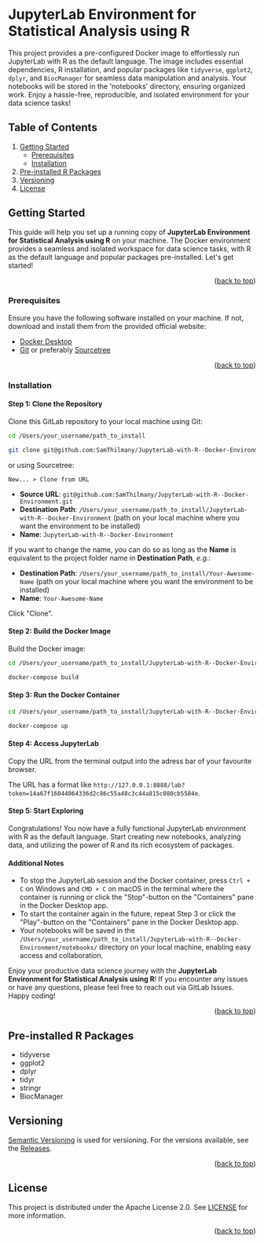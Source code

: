 <a name="readme-top"></a>

# JupyterLab Environment for Statistical Analysis using R

This project provides a pre-configured Docker image to effortlessly run JupyterLab with R as the default language. The image includes essential dependencies, R installation, and popular packages like `tidyverse`, `ggplot2`, `dplyr`, and `BiocManager` for seamless data manipulation and analysis. Your notebooks will be stored in the 'notebooks' directory, ensuring organized work. Enjoy a hassle-free, reproducible, and isolated environment for your data science tasks!

## Table of Contents
<ol>
  <li>
    <a href="#getting-started">Getting Started</a>
    <ul>
      <li><a href="#prerequisites">Prerequisites</a></li>
      <li><a href="#installation">Installation</a></li>
    </ul>
  </li>
  <li><a href="#pre-installed-r-packages">Pre-installed R Packages</a></li>
  <li><a href="#versioning">Versioning</a></li>
  <li><a href="#license">License</a></li>
</ol>

## Getting Started

This guide will help you set up a running copy of **JupyterLab Environment for Statistical Analysis using R** on your machine. The Docker environment provides a seamless and isolated workspace for data science tasks, with R as the default language and popular packages pre-installed. Let's get started!

<p align="right">(<a href="#readme-top">back to top</a>)</p>

### Prerequisites

Ensure you have the following software installed on your machine. If not, download and install them from the provided official website:
- [Docker Desktop](https://www.docker.com/products/docker-desktop/)
- [Git](https://git-scm.com) or preferably [Sourcetree](https://www.sourcetreeapp.com)

<p align="right">(<a href="#readme-top">back to top</a>)</p>

### Installation

#### Step 1: Clone the Repository

Clone this GitLab repository to your local machine using Git:

```bash
cd /Users/your_username/path_to_install

git clone git@github.com:SamThilmany/JupyterLab-with-R--Docker-Environment.git
```

or using Sourcetree:

    New... > Clone from URL

- **Source URL**: `git@github.com:SamThilmany/JupyterLab-with-R--Docker-Environment.git`
- **Destination Path**: `/Users/your_username/path_to_install/JupyterLab-with-R--Docker-Environment` (path on your local machine where you want the environment to be installed)
- **Name**: `JupyterLab-with-R--Docker-Environment`

If you want to change the name, you can do so as long as the **Name** is equivalent to the project folder name in **Destination Path**, *e.g.*:

- **Destination Path**: `/Users/your_username/path_to_install/Your-Awesome-Name` (path on your local machine where you want the environment to be installed)
- **Name**: `Your-Awesome-Name`

Click "Clone".

#### Step 2: Build the Docker Image

Build the Docker image:

```bash
cd /Users/your_username/path_to_install/JupyterLab-with-R--Docker-Environment/docker

docker-compose build
```

#### Step 3: Run the Docker Container

```bash
cd /Users/your_username/path_to_install/JupyterLab-with-R--Docker-Environment/docker

docker-compose up
```

#### Step 4: Access JupyterLab
Copy the URL from the terminal output into the adress bar of your favourite browser.

The URL has a format like `http://127.0.0.1:8888/lab?token=14a67f16044064336d2c86c55a48c3c44a815c080cb5584e`.

#### Step 5: Start Exploring
Congratulations! You now have a fully functional JupyterLab environment with R as the default language. Start creating new notebooks, analyzing data, and utilizing the power of R and its rich ecosystem of packages.

#### Additional Notes
- To stop the JupyterLab session and the Docker container, press `Ctrl + C` on Windows and `CMD + C` on macOS in the terminal where the container is running or click the "Stop"-button on the "Containers" pane in the Docker Desktop app.
- To start the container again in the future, repeat Step 3 or click the "Play"-button on the "Containers" pane in the Docker Desktop app.
- Your notebooks will be saved in the `/Users/your_username/path_to_install/JupyterLab-with-R--Docker-Environment/notebooks/` directory on your local machine, enabling easy access and collaboration.

Enjoy your productive data science journey with the **JupyterLab Environment for Statistical Analysis using R**! If you encounter any issues or have any questions, please feel free to reach out via GitLab Issues. Happy coding!

<p align="right">(<a href="#readme-top">back to top</a>)</p>

## Pre-installed R Packages

- tidyverse
- ggplot2
- dplyr
- tidyr
- stringr
- BiocManager

## Versioning

[Semantic Versioning](http://semver.org/) is used for versioning. For the versions
available, see the [Releases](https://github.com/SamThilmany/JupyterLab-with-R--Docker-Environment/releases).

<p align="right">(<a href="#readme-top">back to top</a>)</p>

## License

This project is distributed under the Apache License 2.0. See [LICENSE](/LICENSE) for more information.

<p align="right">(<a href="#readme-top">back to top</a>)</p>